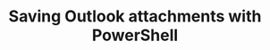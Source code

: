 ---
ref: outlook_saveattachments
title: Saving Outlook attachments with PowerShell
excerpt:
permalink: /blog/:year/:month/:title 
tags: [english, tools, outlook, powershell]
categories: [english, powershell]
lang: en
locale: en-GB
toc: true
---
